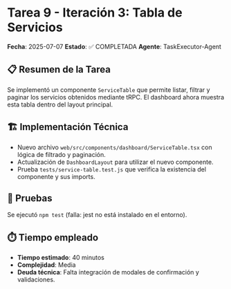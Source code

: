# Tarea 9 - Iteración 3: Tabla de Servicios

**Fecha**: 2025-07-07
**Estado**: ✅ COMPLETADA
**Agente**: TaskExecutor-Agent

## 📋 Resumen de la Tarea

Se implementó un componente `ServiceTable` que permite listar, filtrar y paginar los servicios obtenidos mediante tRPC. El dashboard ahora muestra esta tabla dentro del layout principal.

## 🏗️ Implementación Técnica

- Nuevo archivo `web/src/components/dashboard/ServiceTable.tsx` con lógica de filtrado y paginación.
- Actualización de `DashboardLayout` para utilizar el nuevo componente.
- Prueba `tests/service-table.test.js` que verifica la existencia del componente y sus imports.

## 🧪 Pruebas

Se ejecutó `npm test` (falla: jest no está instalado en el entorno).

## ⏱️ Tiempo empleado

- **Tiempo estimado**: 40 minutos
- **Complejidad**: Media
- **Deuda técnica**: Falta integración de modales de confirmación y validaciones.
